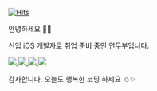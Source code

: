 <div>
  
  [![Hits](https://hits.seeyoufarm.com/api/count/incr/badge.svg?url=https%3A%2F%2Fgithub.com%2Fcalliyeonji&count_bg=%23C99EEF&title_bg=%23CCCCCC&icon=smugmug.svg&icon_color=%23ffffff&title=hits&edge_flat=false)](https://hits.seeyoufarm.com)

</div>

<div>
  안녕하세요 👋🏻
  
  신입 iOS 개발자로 취업 준비 중인 연두부입니다.
  
  <!-- email: yeonji23@outlook.com -->
  
  <a target="_blank" href="mailto:yeonji23@outlook.com">
    <img src="https://img.shields.io/badge/outlook email-fff?style=for-the-badge&logo=Microsoft Outlook&logoColor=0078D4">
  </a>
  <a target="_blank" href="mailto:yeonji3127@gmail.com">
    <img src="https://img.shields.io/badge/Gmail-fff?style=for-the-badge&logo=Gmail&logoColor=EA4335">
  </a>
  <a target="_blank" href="https://www.notion.so/14a6920f8b04429591b1048187ace620">
    <img src="https://img.shields.io/badge/notion 이력서-fff?style=for-the-badge&logo=Notion&logoColor=000">
  </a>
  <a target="_blank" href="https://db-foot.tistory.com">
    <img src="https://img.shields.io/badge/Tistory 블로그-fff?style=for-the-badge&logo=Tistory&logoColor=000">
  </a>
  
  감사합니다. 오늘도 행복한 코딩 하세요 ☺✨
</div>

<!--
**calliyeonji/calliyeonji** is a ✨ _special_ ✨ repository because its `README.md` (this file) appears on your GitHub profile.

Here are some ideas to get you started:

- 🔭 I’m currently working on ...
- 🌱 I’m currently learning ...
- 👯 I’m looking to collaborate on ...
- 🤔 I’m looking for help with ...
- 💬 Ask me about ...
- 📫 How to reach me: ...
- 😄 Pronouns: ...
- ⚡ Fun fact: ...
-->
